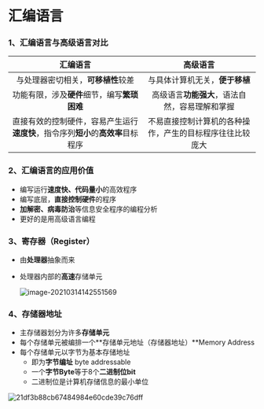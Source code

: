 # 汇编语言

### 1、汇编语言与高级语言对比

|                           汇编语言                           |                         高级语言                         |
| :----------------------------------------------------------: | :------------------------------------------------------: |
|              与处理器密切相关，**可移植性**较差              |              与具体计算机无关，**便于移植**              |
|         功能有限，涉及**硬件**细节，编写**繁琐困难**         |      高级语言**功能强大**，语法自然，容易理解和掌握      |
| 直接有效的控制硬件，容易产生运行**速度快**，指令序列**短小**的**高效率**目标程序 | 不易直接控制计算机的各种操作，产生的目标程序往往比较庞大 |

### 2、汇编语言的应用价值

- 编写运行**速度快、代码量小**的高效程序
- 编写底层，**直接控制硬件**的程序
- **加解密、病毒防治**等信息安全程序的编程分析
- 更好的是用高级语言编程



### 3、寄存器（Register）

- 由**处理器**抽象而来

- 处理器内部的**高速**存储单元

  ![image-20210314142551569](G:\其他\Typora\images\image-20210314142551569.png)

### 4、存储器地址

- 主存储器划分为许多**存储单元**
- 每个存储单元被编排一个**存储单元地址（存储器地址）**Memory Address
- 每个存储单元以字节为基本存储地址
  - 即为**字节编址** byte addressable
  - 一个**字节Byte**等于8个**二进制位bit**
  - 二进制位是计算机存储信息的最小单位

![21df3b88cb67484984e60cde39c76dff](G:\其他\Typora\images\21df3b88cb67484984e60cde39c76dff.png)



